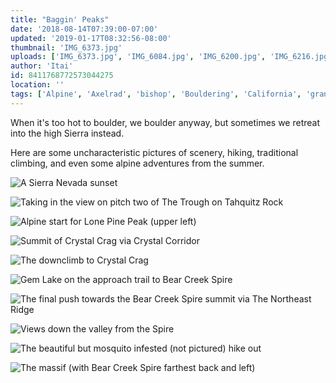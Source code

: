 ```yaml
---
title: "Baggin' Peaks"
date: '2018-08-14T07:39:00-07:00'
updated: '2019-01-17T08:32:56-08:00'
thumbnail: 'IMG_6373.jpg'
uploads: ['IMG_6373.jpg', 'IMG_6084.jpg', 'IMG_6200.jpg', 'IMG_6216.jpg', 'IMG_6222.jpg', 'IMG_6392.jpg', 'IMG_6397.jpg', 'IMG_6397.jpg', 'IMG_6395.jpg', 'IMG_6406.jpg', 'IMG_6408.jpg']
author: 'Itai'
id: 8411768772573044275
location: ''
tags: ['Alpine', 'Axelrad', 'bishop', 'Bouldering', 'California', 'granite', 'Mountain', 'peak', 'summit', 'traditional', 'tuolumne', 'yosemite']
---
```

When it's too hot to boulder, we boulder anyway, but sometimes we retreat into the high Sierra instead.

Here are some uncharacteristic pictures of scenery, hiking, traditional climbing, and even some alpine adventures from the summer.

![A Sierra Nevada sunset](uploads/IMG_6373.jpg)

![Taking in the view on pitch two of The Trough on Tahquitz Rock](uploads/IMG_6084.jpg)

![Alpine start for Lone Pine Peak (upper left)](uploads/IMG_6200.jpg)

![Summit of Crystal Crag via Crystal Corridor](uploads/IMG_6216.jpg)

![The downclimb to Crystal Crag](uploads/IMG_6222.jpg)

![Gem Lake on the approach trail to Bear Creek Spire](uploads/IMG_6392.jpg)

![The final push towards the Bear Creek Spire summit via The Northeast Ridge](uploads/IMG_6397.jpg)

![Views down the valley from the Spire](uploads/IMG_6395.jpg)

![The beautiful but mosquito infested (not pictured) hike out](uploads/IMG_6406.jpg)

![The massif (with Bear Creek Spire farthest back and left)](uploads/IMG_6408.jpg)
